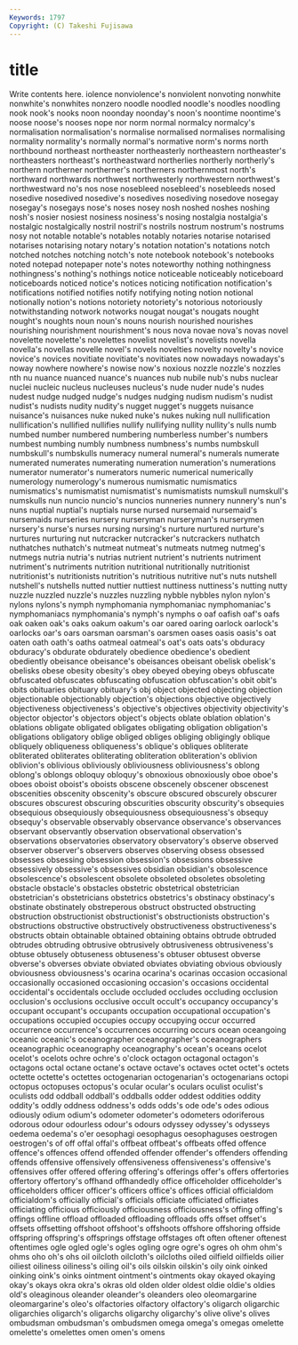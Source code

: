 ```yaml
---
Keywords: 1797 
Copyright: (C) Takeshi Fujisawa
---
```


# title

Write contents here.
iolence nonviolence's nonviolent
nonvoting nonwhite nonwhite's nonwhites nonzero noodle noodled noodle's noodles noodling
nook nook's nooks noon noonday noonday's noon's noontime noontime's noose
noose's nooses nope nor norm normal normalcy normalcy's normalisation normalisation's
normalise normalised normalises normalising normality normality's normally normal's normative norm's
norms north northbound northeast northeaster northeasterly northeastern northeaster's northeasters northeast's
northeastward northerlies northerly northerly's northern northerner northerner's northerners northernmost north's
northward northwards northwest northwesterly northwestern northwest's northwestward no's nos nose
nosebleed nosebleed's nosebleeds nosed nosedive nosedived nosedive's nosedives nosediving nosedove
nosegay nosegay's nosegays nose's noses nosey nosh noshed noshes noshing
nosh's nosier nosiest nosiness nosiness's nosing nostalgia nostalgia's nostalgic nostalgically
nostril nostril's nostrils nostrum nostrum's nostrums nosy not notable notable's
notables notably notaries notarise notarised notarises notarising notary notary's notation
notation's notations notch notched notches notching notch's note notebook notebook's
notebooks noted notepad notepaper note's notes noteworthy nothing nothingness nothingness's
nothing's nothings notice noticeable noticeably noticeboard noticeboards noticed notice's notices
noticing notification notification's notifications notified notifies notify notifying noting notion
notional notionally notion's notions notoriety notoriety's notorious notoriously notwithstanding notwork
notworks nougat nougat's nougats nought nought's noughts noun noun's nouns
nourish nourished nourishes nourishing nourishment nourishment's nous nova novae nova's
novas novel novelette novelette's novelettes novelist novelist's novelists novella novella's
novellas novelle novel's novels novelties novelty novelty's novice novice's novices
novitiate novitiate's novitiates now nowadays nowadays's noway nowhere nowhere's nowise
now's noxious nozzle nozzle's nozzles nth nu nuance nuanced nuance's
nuances nub nubile nub's nubs nuclear nuclei nucleic nucleus nucleuses
nucleus's nude nuder nude's nudes nudest nudge nudged nudge's nudges
nudging nudism nudism's nudist nudist's nudists nudity nudity's nugget nugget's
nuggets nuisance nuisance's nuisances nuke nuked nuke's nukes nuking null
nullification nullification's nullified nullifies nullify nullifying nullity nullity's nulls numb
numbed number numbered numbering numberless number's numbers numbest numbing numbly
numbness numbness's numbs numbskull numbskull's numbskulls numeracy numeral numeral's numerals
numerate numerated numerates numerating numeration numeration's numerations numerator numerator's numerators
numeric numerical numerically numerology numerology's numerous numismatic numismatics numismatics's numismatist
numismatist's numismatists numskull numskull's numskulls nun nuncio nuncio's nuncios nunneries
nunnery nunnery's nun's nuns nuptial nuptial's nuptials nurse nursed nursemaid
nursemaid's nursemaids nurseries nursery nurseryman nurseryman's nurserymen nursery's nurse's nurses
nursing nursing's nurture nurtured nurture's nurtures nurturing nut nutcracker nutcracker's
nutcrackers nuthatch nuthatches nuthatch's nutmeat nutmeat's nutmeats nutmeg nutmeg's nutmegs
nutria nutria's nutrias nutrient nutrient's nutrients nutriment nutriment's nutriments nutrition
nutritional nutritionally nutritionist nutritionist's nutritionists nutrition's nutritious nutritive nut's nuts
nutshell nutshell's nutshells nutted nuttier nuttiest nuttiness nuttiness's nutting nutty
nuzzle nuzzled nuzzle's nuzzles nuzzling nybble nybbles nylon nylon's nylons
nylons's nymph nymphomania nymphomaniac nymphomaniac's nymphomaniacs nymphomania's nymph's nymphs o
oaf oafish oaf's oafs oak oaken oak's oaks oakum oakum's
oar oared oaring oarlock oarlock's oarlocks oar's oars oarsman oarsman's
oarsmen oases oasis oasis's oat oaten oath oath's oaths oatmeal
oatmeal's oat's oats oats's obduracy obduracy's obdurate obdurately obedience obedience's
obedient obediently obeisance obeisance's obeisances obeisant obelisk obelisk's obelisks obese
obesity obesity's obey obeyed obeying obeys obfuscate obfuscated obfuscates obfuscating
obfuscation obfuscation's obit obit's obits obituaries obituary obituary's obj object
objected objecting objection objectionable objectionably objection's objections objective objectively objectiveness
objectiveness's objective's objectives objectivity objectivity's objector objector's objectors object's objects
oblate oblation oblation's oblations obligate obligated obligates obligating obligation obligation's
obligations obligatory oblige obliged obliges obliging obligingly oblique obliquely obliqueness
obliqueness's oblique's obliques obliterate obliterated obliterates obliterating obliteration obliteration's oblivion
oblivion's oblivious obliviously obliviousness obliviousness's oblong oblong's oblongs obloquy obloquy's
obnoxious obnoxiously oboe oboe's oboes oboist oboist's oboists obscene obscenely
obscener obscenest obscenities obscenity obscenity's obscure obscured obscurely obscurer obscures
obscurest obscuring obscurities obscurity obscurity's obsequies obsequious obsequiously obsequiousness obsequiousness's
obsequy obsequy's observable observably observance observance's observances observant observantly observation
observational observation's observations observatories observatory observatory's observe observed observer observer's
observers observes observing obsess obsessed obsesses obsessing obsession obsession's obsessions
obsessive obsessively obsessive's obsessives obsidian obsidian's obsolescence obsolescence's obsolescent obsolete
obsoleted obsoletes obsoleting obstacle obstacle's obstacles obstetric obstetrical obstetrician obstetrician's
obstetricians obstetrics obstetrics's obstinacy obstinacy's obstinate obstinately obstreperous obstruct obstructed
obstructing obstruction obstructionist obstructionist's obstructionists obstruction's obstructions obstructive obstructively obstructiveness
obstructiveness's obstructs obtain obtainable obtained obtaining obtains obtrude obtruded obtrudes
obtruding obtrusive obtrusively obtrusiveness obtrusiveness's obtuse obtusely obtuseness obtuseness's obtuser
obtusest obverse obverse's obverses obviate obviated obviates obviating obvious obviously
obviousness obviousness's ocarina ocarina's ocarinas occasion occasional occasionally occasioned occasioning
occasion's occasions occidental occidental's occidentals occlude occluded occludes occluding occlusion
occlusion's occlusions occlusive occult occult's occupancy occupancy's occupant occupant's occupants
occupation occupational occupation's occupations occupied occupies occupy occupying occur occurred
occurrence occurrence's occurrences occurring occurs ocean oceangoing oceanic oceanic's oceanographer
oceanographer's oceanographers oceanographic oceanography oceanography's ocean's oceans ocelot ocelot's ocelots
ochre ochre's o'clock octagon octagonal octagon's octagons octal octane octane's
octave octave's octaves octet octet's octets octette octette's octettes octogenarian
octogenarian's octogenarians octopi octopus octopuses octopus's ocular ocular's oculars oculist
oculist's oculists odd oddball oddball's oddballs odder oddest oddities oddity
oddity's oddly oddness oddness's odds odds's ode ode's odes odious
odiously odium odium's odometer odometer's odometers odoriferous odorous odour odourless
odour's odours odyssey odyssey's odysseys oedema oedema's o'er oesophagi oesophagus
oesophaguses oestrogen oestrogen's of off offal offal's offbeat offbeat's offbeats
offed offence offence's offences offend offended offender offender's offenders offending
offends offensive offensively offensiveness offensiveness's offensive's offensives offer offered offering
offering's offerings offer's offers offertories offertory offertory's offhand offhandedly office
officeholder officeholder's officeholders officer officer's officers office's offices official officialdom
officialdom's officially official's officials officiate officiated officiates officiating officious officiously
officiousness officiousness's offing offing's offings offline offload offloaded offloading offloads
offs offset offset's offsets offsetting offshoot offshoot's offshoots offshore offshoring
offside offspring offspring's offsprings offstage offstages oft often oftener oftenest
oftentimes ogle ogled ogle's ogles ogling ogre ogre's ogres oh
ohm ohm's ohms oho oh's ohs oil oilcloth oilcloth's oilcloths
oiled oilfield oilfields oilier oiliest oiliness oiliness's oiling oil's oils
oilskin oilskin's oily oink oinked oinking oink's oinks ointment ointment's
ointments okay okayed okaying okay's okays okra okra's okras old
olden older oldest oldie oldie's oldies old's oleaginous oleander oleander's
oleanders oleo oleomargarine oleomargarine's oleo's olfactories olfactory olfactory's oligarch oligarchic
oligarchies oligarch's oligarchs oligarchy oligarchy's olive olive's olives ombudsman ombudsman's
ombudsmen omega omega's omegas omelette omelette's omelettes omen omen's omens
